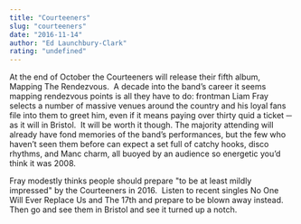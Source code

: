 ```yaml
---
title: "Courteeners"
slug: "courteeners"
date: "2016-11-14"
author: "Ed Launchbury-Clark"
rating: "undefined"
---
```


At the end of October the Courteeners will release their fifth album, Mapping The Rendezvous.  A decade into the band’s career it seems mapping rendezvous points is all they have to do: frontman Liam Fray selects a number of massive venues around the country and his loyal fans file into them to greet him, even if it means paying over thirty quid a ticket ─ as it will in Bristol.  It will be worth it though. The majority attending will already have fond memories of the band’s performances, but the few who haven’t seen them before can expect a set full of catchy hooks, disco rhythms, and Manc charm, all buoyed by an audience so energetic you’d think it was 2008.

Fray modestly thinks people should prepare "to be at least mildly impressed" by the Courteeners in 2016.  Listen to recent singles No One Will Ever Replace Us and The 17th and prepare to be blown away instead. Then go and see them in Bristol and see it turned up a notch.
